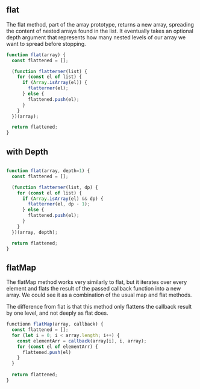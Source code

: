 ## flat

The flat method, part of the array prototype, returns a new array, spreading the content of nested arrays found in the list.
It eventually takes an optional depth argument that represents how many nested levels of our array we want to spread before stopping.


```js
function flat(array) {
  const flattened = [];

  (function flatterner(list) {
    for (const el of list) {
      if (Array.isArray(el)) {
        flatterner(el);
      } else {
        flattened.push(el);
      }
    }
  })(array);

  return flattened;
}
```

## with Depth

```js

function flat(array, depth=1) {
  const flattened = [];

  (function flatterner(list, dp) {
    for (const el of list) {
      if (Array.isArray(el) && dp) {
        flatterner(el, dp - 1);
      } else {
        flattened.push(el);
      }
    }
  })(array, depth);

  return flattened;
}
```

## flatMap

The flatMap method works very similarly to flat, but it iterates over every element and flats the result of the passed callback function into a new array.
We could see it as a combination of the usual map and flat methods.

The difference from flat is that this method only flattens the callback result by one level, and not deeply as flat does.

```js
functionn flatMap(array, callback) {
  const flattened = [];
  for (let i = 0; i < array.length; i++) {
    const elementArr = callback(array[i], i, array);
    for (const el of elementArr) {
      flattened.push(el)
    }
  }
  
  return flattened;
}
```
